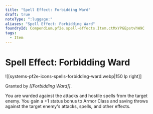 ```yaml
---
title: "Spell Effect: Forbidding Ward"
draft: true
noteType: ":luggage:"
aliases: "Spell Effect: Forbidding Ward"
foundryId: Compendium.pf2e.spell-effects.Item.ctMxYPGEpstvhW9C
tags:
  - Item
---
```


# Spell Effect: Forbidding Ward
![[systems-pf2e-icons-spells-forbidding-ward.webp|150 lp right]]

Granted by _[[Forbidding Ward]]_.

You are warded against the attacks and hostile spells from the target enemy. You gain a +1 status bonus to Armor Class and saving throws against the target enemy's attacks, spells, and other effects.

